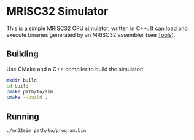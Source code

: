 # MRISC32 Simulator

This is a simple MRISC32 CPU simulator, written in C++. It can load and execute binaries generated by an MRISC32 assembler (see [Tools](../../tools/README.md)).

## Building

Use CMake and a C++ compiler to build the simulator:

```bash
mkdir build
cd build
cmake path/to/sim
cmake --build .
```

## Running

```bash
./mr32sim path/to/program.bin
```
